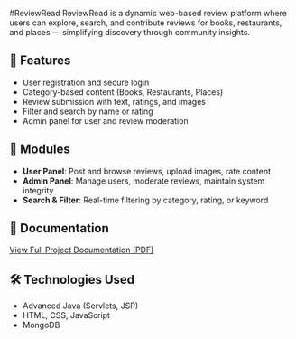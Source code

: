 #ReviewRead 
ReviewRead is a dynamic web-based review platform where users can explore, search, and contribute reviews for books, restaurants, and places — simplifying discovery through community insights.

## 🌟 Features
- User registration and secure login
- Category-based content (Books, Restaurants, Places)
- Review submission with text, ratings, and images
- Filter and search by name or rating
- Admin panel for user and review moderation

## 📂 Modules
- **User Panel**: Post and browse reviews, upload images, rate content
- **Admin Panel**: Manage users, moderate reviews, maintain system integrity
- **Search & Filter**: Real-time filtering by category, rating, or keyword

## 📄 Documentation
[View Full Project Documentation (PDF)](ReviewRead_documentation.pdf)

## 🛠 Technologies Used
- Advanced Java (Servlets, JSP)
- HTML, CSS, JavaScript
- MongoDB

